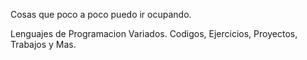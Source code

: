 Cosas que poco a poco puedo ir ocupando.

Lenguajes de Programacion Variados.
Codigos, Ejercicios, Proyectos, Trabajos y Mas.
